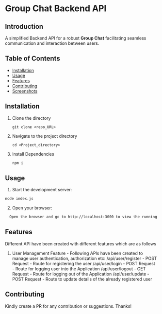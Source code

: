 # Group Chat Backend API

## Introduction
A simplified Backend API for a robust **Group Chat** facilitating seamless communication and interaction between users. 

## Table of Contents
- [Installation](#installation)
- [Usage](#usage)
- [Features](#features)
- [Contributing](#contributing)
- [Screenshots](#screenshots)

## Installation
1. Clone the directory
   ```
   git clone <repo_URL>
   ```
3. Navigate to the project directory
   ```
   cd <Project_directory>
   ```
4. Install Dependencies
   ```markdown
   npm i
   ```

## Usage
1. Start the development server:
```markdown
node index.js
```
2. Open your browser:
```bash
  Open the browser and go to http://localhost:3000 to view the running UI.
```
## Features
Different API have been created with different features which are as follows

1. User Management Feature -
Following APIs have been created to manage user authentication, authorization etc:
/api/user/register - POST Request - Route for registering the user
/api/user/login - POST Request - Route for logging user into the Application
/api/user/logout - GET Request - Route for logging out of the Application
/api/user/update - POST Request - Route to update details of the already registered user

## Contributing
Kindly create a PR for any contribution or suggestions. Thanks!

